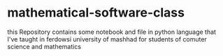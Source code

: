 # mathematical-software-class
this Repository contains some notebook and file in python language that I've taught in ferdowsi university of mashhad for students of comuter science and mathematics
